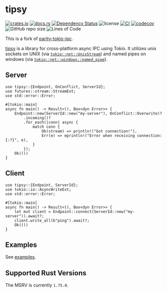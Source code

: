 # tipsy

[![crates.io](https://img.shields.io/crates/v/tipsy.svg?logo=rust)](https://crates.io/crates/tipsy)
[![docs.rs](https://img.shields.io/docsrs/tipsy?logo=rust)](https://docs.rs/tipsy)
[![Dependency Status](https://deps.rs/repo/github/aschey/tipsy/status.svg?style=flat-square)](https://deps.rs/repo/github/aschey/tipsy)
![license](https://img.shields.io/badge/License-MIT%20or%20Apache%202-green.svg)
[![CI](https://github.com/aschey/tipsy/actions/workflows/ci.yml/badge.svg)](https://github.com/aschey/tipsy/actions/workflows/ci.yml)
[![codecov](https://codecov.io/gh/aschey/tipsy/graph/badge.svg?token=K2EoTKsGFA)](https://codecov.io/gh/aschey/tipsy)
![GitHub repo size](https://img.shields.io/github/repo-size/aschey/tipsy)
![Lines of Code](https://aschey.tech/tokei/github/aschey/tipsy)

This is a fork of [parity-tokio-ipc](https://github.com/paritytech/parity-tokio-ipc).

[tipsy](https://github.com/aschey/tipsy) is a library for cross-platform async IPC using Tokio.
It utilizes unix sockets on UNIX (via [`tokio::net::UnixStream`](https://docs.rs/tokio/latest/tokio/net/struct.UnixStream.html))
and named pipes on windows (via [`tokio::net::windows::named_pipe`](https://docs.rs/tokio/latest/tokio/net/windows/named_pipe/index.html)).

## Server

```rust,no_run
use tipsy::{Endpoint, OnConflict, ServerId};
use futures::stream::StreamExt;
use std::error::Error;

#[tokio::main]
async fn main() -> Result<(), Box<dyn Error>> {
    Endpoint::new(ServerId::new("my-server"), OnConflict::Overwrite)?
        .incoming()?
        .for_each(|conn| async {
            match conn {
                Ok(stream) => println!("Got connection!"),
                Err(e) => eprintln!("Error when receiving connection: {:?}", e),
            }
        });
    Ok(())
}
```

## Client

```rust,no_run
use tipsy::{Endpoint, ServerId};
use tokio::io::AsyncWriteExt;
use std::error::Error;

#[tokio::main]
async fn main() -> Result<(), Box<dyn Error>> {
    let mut client = Endpoint::connect(ServerId::new("my-server")).await?;
    client.write_all(b"ping").await?;
    Ok(())
}
```

## Examples

See [examples](https://github.com/aschey/tipsy/tree/main/examples).

## Supported Rust Versions

The MSRV is currently `1.75.0`.
